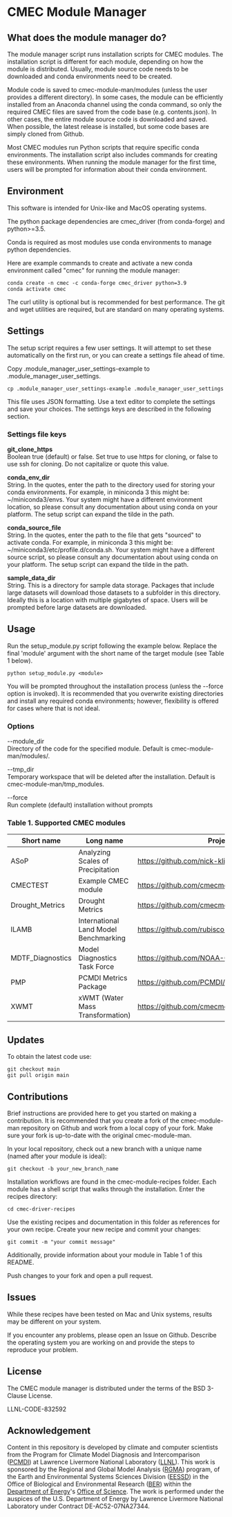 CMEC Module Manager
===================

What does the module manager do?
--------------------------------

The module manager script runs installation scripts for CMEC modules. The installation script is different for each module, depending on how the module is distributed. Usually, module source code needs to be downloaded and conda environments need to be created.  

Module code is saved to cmec-module-man/modules (unless the user provides a different directory). In some cases, the module can be efficiently installed from an Anaconda channel using the conda command, so only the required CMEC files are saved from the code base (e.g. contents.json). In other cases, the entire module source code is downloaded and saved. When possible, the latest release is installed, but some code bases are simply cloned from Github.

Most CMEC modules run Python scripts that require specific conda environments. The installation script also includes commands for creating these environments. When running the module manager for the first time, users will be prompted for information about their conda environment.

Environment
-----------
This software is intended for Unix-like and MacOS operating systems.

The python package dependencies are cmec_driver (from conda-forge) and python>=3.5. 

Conda is required as most modules use conda environments to manage python dependencies.  

Here are example commands to create and activate a new conda environment called "cmec" for running the module manager:  
```
conda create -n cmec -c conda-forge cmec_driver python=3.9
conda activate cmec
```
The curl utility is optional but is recommended for best performance. The git and wget utilities are required, but are standard on many operating systems.

Settings
--------

The setup script requires a few user settings. It will attempt to set these automatically on the first run, or you can create a settings file ahead of time.

Copy .module_manager_user_settings-example to .module_manager_user_settings. 
```
cp .module_manager_user_settings-example .module_manager_user_settings
```

This file uses JSON formatting. Use a text editor to complete the settings and save your choices. The settings keys are described in the following section.  

### Settings file keys

**git_clone_https**  
Boolean true (default) or false. Set true to use https for cloning, or false to use ssh for cloning. Do not capitalize or quote this value.

**conda_env_dir**  
String. In the quotes, enter the path to the directory used for storing your conda environments. For example, in miniconda 3 this might be: ~/miniconda3/envs. Your system might have a different environment location, so please consult any documentation about using conda on your platform. The setup script can expand the tilde in the path.

**conda_source_file**  
String. In the quotes, enter the path to the file that gets "sourced" to activate conda. For example, in miniconda 3 this might be: ~/miniconda3/etc/profile.d/conda.sh. Your system might have a different source script, so please consult any documentation about using conda on your platform. The setup script can expand the tilde in the path.  

**sample_data_dir**  
String. This is a directory for sample data storage. Packages that include large datasets will download those datasets to a subfolder in this directory. Ideally this is a location with multiple gigabytes of space. Users will be prompted before large datasets are downloaded.  

Usage
------
Run the setup_module.py script following the example below. Replace the final 'module' argument with the short name of the target module (see Table 1 below).
```
python setup_module.py <module>
```
You will be prompted throughout the installation process (unless the --force option is invoked). It is recommended that you overwrite existing directories and install any required conda environments; however, flexibility is offered for cases where that is not ideal.

### Options 
--module_dir  
Directory of the code for the specified module. Default is cmec-module-man/modules/.  

--tmp_dir  
Temporary workspace that will be deleted after the installation. Default is cmec-module-man/tmp_modules.  

--force  
Run complete (default) installation without prompts

### Table 1. Supported CMEC modules

| Short name | Long name | Project code |
| ---------- | --------- | ------------- |
| ASoP | Analyzing Scales of Precipitation | https://github.com/nick-klingaman/ASoP |
| CMECTEST | Example CMEC module | https://github.com/cmecmetrics/example_cmec_module |
| Drought_Metrics | Drought Metrics | https://github.com/cmecmetrics/Drought_Metrics |
| ILAMB | International Land Model Benchmarking | https://github.com/rubisco-sfa/ILAMB |
| MDTF_Diagnostics | Model Diagnostics Task Force | https://github.com/NOAA-GFDL/MDTF-diagnostics |
| PMP | PCMDI Metrics Package |  https://github.com/PCMDI/pcmdi_metrics |
| XWMT | xWMT (Water Mass Transformation) | https://github.com/cmecmetrics/cmec_xwmt |

 

Updates
-------
To obtain the latest code use:  
```
git checkout main
git pull origin main
```

Contributions
-------------
Brief instructions are provided here to get you started on making a contribution. It is recommended that you create a fork of the cmec-module-man repository on Github and work from a local copy of your fork. Make sure your fork is up-to-date with the original cmec-module-man.

In your local repository, check out a new branch with a unique name (named after your module is ideal):
```
git checkout -b your_new_branch_name
```
Installation workflows are found in the cmec-module-recipes folder. Each module has a shell script that walks through the installation. Enter the recipes directory:   
```
cd cmec-driver-recipes
```
Use the existing recipes and documentation in this folder as references for your own recipe. Create your new recipe and commit your changes:
```
git commit -m "your commit message"
```
Additionally, provide information about your module in Table 1 of this README.

Push changes to your fork and open a pull request.

Issues
------
While these recipes have been tested on Mac and Unix systems, results may be different on your system.

If you encounter any problems, please open an Issue on Github. Describe the operating system you are working on and provide the steps to reproduce your problem. 
  
License
-------
The CMEC module manager is distributed under the terms of the BSD 3-Clause License.

LLNL-CODE-832592  

Acknowledgement
---------------
Content in this repository is developed by climate and computer scientists from the Program for Climate Model Diagnosis and Intercomparison ([PCMDI][PCMDI]) at Lawrence Livermore National Laboratory ([LLNL][LLNL]). This work is sponsored by the Regional and Global Model Analysis ([RGMA][RGMA]) program, of the Earth and Environmental Systems Sciences Division ([EESSD][EESSD]) in the Office of Biological and Environmental Research ([BER][BER]) within the [Department of Energy][DOE]'s [Office of Science][OS]. The work is performed under the auspices of the U.S. Department of Energy by Lawrence Livermore National Laboratory under Contract DE-AC52-07NA27344.  

[PCMDI]: https://pcmdi.llnl.gov/
[LLNL]: https://www.llnl.gov/
[RGMA]: https://climatemodeling.science.energy.gov/program/regional-global-model-analysis
[EESSD]: https://science.osti.gov/ber/Research/eessd
[BER]: https://science.osti.gov/ber
[DOE]: https://www.energy.gov/
[OS]: https://science.osti.gov/
